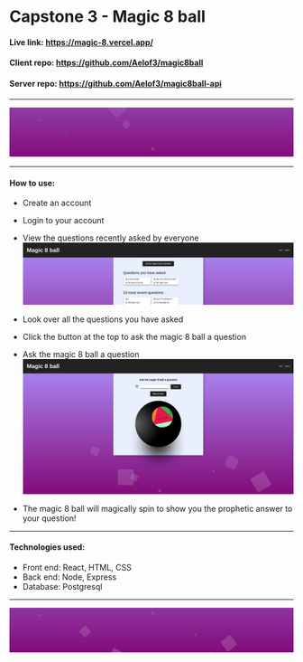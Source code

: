 # Capstone 3 - Magic 8 ball

#### Live link: https://magic-8.vercel.app/    
#### Client repo: https://github.com/Aelof3/magic8ball  
#### Server repo: https://github.com/Aelof3/magic8ball-api  

___

![spacer1](static/spacer1.jpg)

___  
#### How to use:
* Create an account
* Login to your account
* View the questions recently asked by everyone
    ![dashboard](static/dashboard.jpg)

* Look over all the questions you have asked
* Click the button at the top to ask the magic 8 ball a question
* Ask the magic 8 ball a question
    ![8ball](static/ask8ball.jpg)
* The magic 8 ball will magically spin to show you the prophetic answer to your question!

___
#### Technologies used:
* Front end: React, HTML, CSS
* Back end: Node, Express
* Database: Postgresql
___
![spacer2](static/spacer2.jpg)